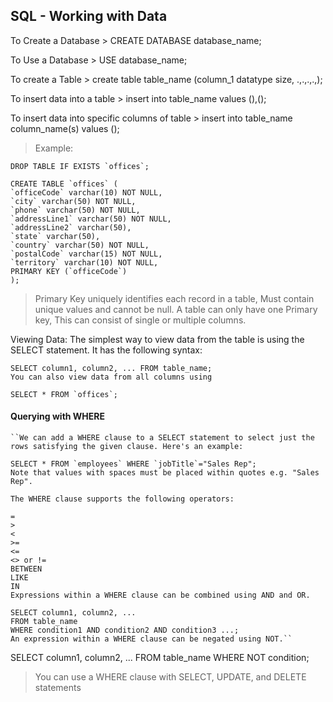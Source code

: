 ## SQL - Working with Data 

To Create a Database 
    >  CREATE DATABASE database_name;

To Use a Database 
    > USE database_name;

To create a Table
    > create table table_name (column_1 datatype size, .,.,.,.,);

To insert data into a table
    > insert into table_name values 
    (),();

To insert data into specific columns of table 
    > insert into table_name column_name(s)  values ();


> Example:

    DROP TABLE IF EXISTS `offices`;

    CREATE TABLE `offices` (
    `officeCode` varchar(10) NOT NULL,
    `city` varchar(50) NOT NULL,
    `phone` varchar(50) NOT NULL,
    `addressLine1` varchar(50) NOT NULL,
    `addressLine2` varchar(50),
    `state` varchar(50),
    `country` varchar(50) NOT NULL,
    `postalCode` varchar(15) NOT NULL,
    `territory` varchar(10) NOT NULL,
    PRIMARY KEY (`officeCode`)
    );


> Primary Key uniquely identifies each record in a table, Must contain   unique values and cannot be null. A table can only have one Primary key, This can consist of single or multiple columns.

Viewing Data: The simplest way to view data from the table is using the SELECT statement. It has the following syntax:

    SELECT column1, column2, ... FROM table_name;
    You can also view data from all columns using

    SELECT * FROM `offices`;


#### Querying with WHERE
    ``We can add a WHERE clause to a SELECT statement to select just the rows satisfying the given clause. Here's an example:

    SELECT * FROM `employees` WHERE `jobTitle`="Sales Rep";
    Note that values with spaces must be placed within quotes e.g. "Sales Rep".

    The WHERE clause supports the following operators:

    =
    >
    <
    >=
    <=
    <> or !=
    BETWEEN
    LIKE
    IN
    Expressions within a WHERE clause can be combined using AND and OR.

    SELECT column1, column2, ...
    FROM table_name
    WHERE condition1 AND condition2 AND condition3 ...;
    An expression within a WHERE clause can be negated using NOT.``

SELECT column1, column2, ...
FROM table_name
WHERE NOT condition;
> You can use a WHERE clause with SELECT, UPDATE, and DELETE statements

